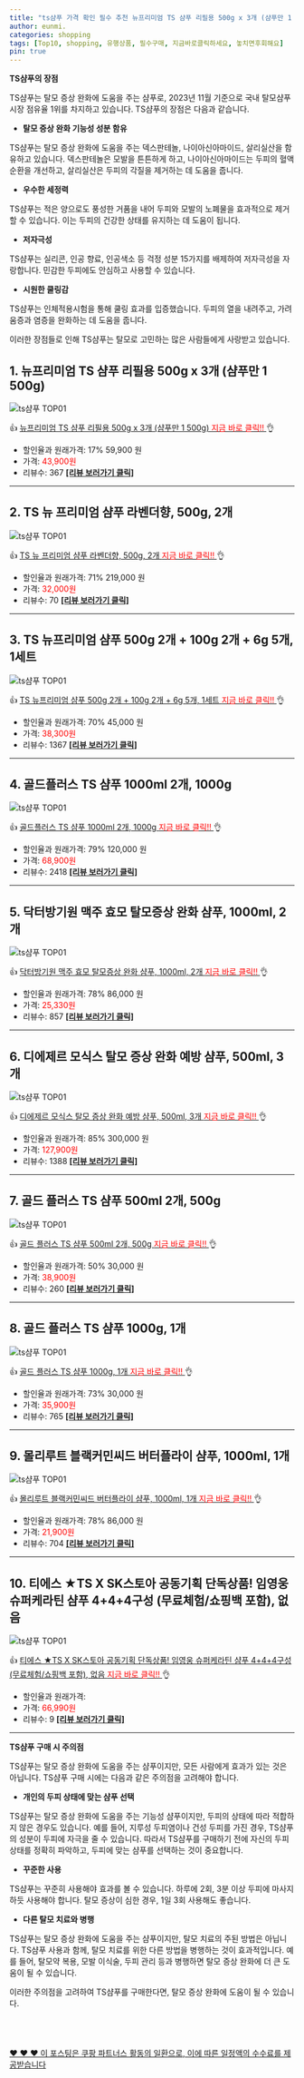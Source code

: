 ```yaml
---
title: "ts샴푸 가격 확인 필수 추천 뉴프리미엄 TS 샴푸 리필용 500g x 3개 (샴푸만 1 500g) 비교 장점 구매가이드"
author: eunmi.
categories: shopping
tags: [Top10, shopping, 유행상품, 필수구매, 지금바로클릭하세요, 놓치면후회해요]
pin: true
---
```

**TS샴푸의 장점**

TS샴푸는 탈모 증상 완화에 도움을 주는 샴푸로, 2023년 11월 기준으로 국내 탈모샴푸 시장 점유율 1위를 차지하고 있습니다. TS샴푸의 장점은 다음과 같습니다.

* **탈모 증상 완화 기능성 성분 함유**

TS샴푸는 탈모 증상 완화에 도움을 주는 덱스판테놀, 나이아신아마이드, 살리실산을 함유하고 있습니다. 덱스판테놀은 모발을 튼튼하게 하고, 나이아신아마이드는 두피의 혈액순환을 개선하고, 살리실산은 두피의 각질을 제거하는 데 도움을 줍니다.

* **우수한 세정력**

TS샴푸는 적은 양으로도 풍성한 거품을 내어 두피와 모발의 노폐물을 효과적으로 제거할 수 있습니다. 이는 두피의 건강한 상태를 유지하는 데 도움이 됩니다.

* **저자극성**

TS샴푸는 실리콘, 인공 향료, 인공색소 등 걱정 성분 15가지를 배제하여 저자극성을 자랑합니다. 민감한 두피에도 안심하고 사용할 수 있습니다.

* **시원한 쿨링감**

TS샴푸는 인체적용시험을 통해 쿨링 효과를 입증했습니다. 두피의 열을 내려주고, 가려움증과 염증을 완화하는 데 도움을 줍니다.

이러한 장점들로 인해 TS샴푸는 탈모로 고민하는 많은 사람들에게 사랑받고 있습니다.

   

## 1. 뉴프리미엄 TS 샴푸 리필용 500g x 3개 (샴푸만 1 500g)

![ts샴푸 TOP01](https://thumbnail6.coupangcdn.com/thumbnails/remote/230x230ex/image/vendor_inventory/00e9/87cc25a7955018c7aee1ec3552e19bd111d1a2ae76f7627fdbcd5e0baedb.jpg)


👍 [뉴프리미엄 TS 샴푸 리필용 500g x 3개 (샴푸만 1 500g) <font color=red> 지금 바로 클릭!! </font> ](https://link.coupang.com/re/AFFSDP?lptag=AF3617701&subid=GithubCoopas&pageKey=6125962819&traceid=V0-153&itemId=20155419671&vendorItemId=86294439229) 👌 


- 할인율과 원래가격: 17%  59,900   원
- 가격: <span style='color:red'>43,900원</span>
- 리뷰수: 367  [**[리뷰 보러가기 클릭]**](https://link.coupang.com/re/AFFSDP?lptag=AF3617701&subid=GithubCoopas&pageKey=6125962819&traceid=V0-153&itemId=20155419671&vendorItemId=86294439229)

---


   

## 2. TS 뉴 프리미엄 샴푸 라벤더향, 500g, 2개

![ts샴푸 TOP01](https://thumbnail7.coupangcdn.com/thumbnails/remote/230x230ex/image/vendor_inventory/4b87/90b1f69f0b51394ea0f1f6336734542d9105d0994f04ac5407704dd8f170.jpg)


👍 [TS 뉴 프리미엄 샴푸 라벤더향, 500g, 2개 <font color=red> 지금 바로 클릭!! </font> ](https://link.coupang.com/re/AFFSDP?lptag=AF3617701&subid=GithubCoopas&pageKey=6533852113&traceid=V0-153&itemId=14522065426&vendorItemId=87112584871) 👌 


- 할인율과 원래가격: 71%  219,000   원
- 가격: <span style='color:red'>32,000원</span>
- 리뷰수: 70  [**[리뷰 보러가기 클릭]**](https://link.coupang.com/re/AFFSDP?lptag=AF3617701&subid=GithubCoopas&pageKey=6533852113&traceid=V0-153&itemId=14522065426&vendorItemId=87112584871)

---


   

## 3. TS 뉴프리미엄 샴푸 500g 2개 + 100g 2개 + 6g 5개, 1세트

![ts샴푸 TOP01](https://thumbnail8.coupangcdn.com/thumbnails/remote/230x230ex/image/vendor_inventory/c963/97c2a87e32588bbf5a000117f67d4c5495fc67a58ba0f1dfaee0a0be354a.jpg)


👍 [TS 뉴프리미엄 샴푸 500g 2개 + 100g 2개 + 6g 5개, 1세트 <font color=red> 지금 바로 클릭!! </font> ](https://link.coupang.com/re/AFFSDP?lptag=AF3617701&subid=GithubCoopas&pageKey=7337604544&traceid=V0-153&itemId=18851879354&vendorItemId=87465572406) 👌 


- 할인율과 원래가격: 70%  45,000   원
- 가격: <span style='color:red'>38,300원</span>
- 리뷰수: 1367  [**[리뷰 보러가기 클릭]**](https://link.coupang.com/re/AFFSDP?lptag=AF3617701&subid=GithubCoopas&pageKey=7337604544&traceid=V0-153&itemId=18851879354&vendorItemId=87465572406)

---


   

## 4. 골드플러스 TS 샴푸 1000ml 2개, 1000g

![ts샴푸 TOP01](https://thumbnail6.coupangcdn.com/thumbnails/remote/230x230ex/image/vendor_inventory/9cae/d5af4c2d9298f031006a4d7a1b5359379a8994750eab75e21e080a90244a.jpg)


👍 [골드플러스 TS 샴푸 1000ml 2개, 1000g <font color=red> 지금 바로 클릭!! </font> ](https://link.coupang.com/re/AFFSDP?lptag=AF3617701&subid=GithubCoopas&pageKey=7122286149&traceid=V0-153&itemId=18396917845&vendorItemId=87484529907) 👌 


- 할인율과 원래가격: 79%  120,000   원
- 가격: <span style='color:red'>68,900원</span>
- 리뷰수: 2418  [**[리뷰 보러가기 클릭]**](https://link.coupang.com/re/AFFSDP?lptag=AF3617701&subid=GithubCoopas&pageKey=7122286149&traceid=V0-153&itemId=18396917845&vendorItemId=87484529907)

---


   

## 5. 닥터방기원 맥주 효모 탈모증상 완화 샴푸, 1000ml, 2개

![ts샴푸 TOP01](https://thumbnail10.coupangcdn.com/thumbnails/remote/230x230ex/image/retail/images/8828604618167778-fea4f7d2-d926-4f97-a91b-0c244b55115d.jpg)


👍 [닥터방기원 맥주 효모 탈모증상 완화 샴푸, 1000ml, 2개 <font color=red> 지금 바로 클릭!! </font> ](https://link.coupang.com/re/AFFSDP?lptag=AF3617701&subid=GithubCoopas&pageKey=4354880145&traceid=V0-153&itemId=17910803692&vendorItemId=72423666435) 👌 


- 할인율과 원래가격: 78%  86,000   원
- 가격: <span style='color:red'>25,330원</span>
- 리뷰수: 857  [**[리뷰 보러가기 클릭]**](https://link.coupang.com/re/AFFSDP?lptag=AF3617701&subid=GithubCoopas&pageKey=4354880145&traceid=V0-153&itemId=17910803692&vendorItemId=72423666435)

---


   

## 6. 디에제르 모식스 탈모 증상 완화 예방 샴푸, 500ml, 3개

![ts샴푸 TOP01](https://thumbnail9.coupangcdn.com/thumbnails/remote/230x230ex/image/vendor_inventory/24f1/68f910b75a5d97db77375c6a51a8a182a0ed825f2725c4a4835162b054d8.jpg)


👍 [디에제르 모식스 탈모 증상 완화 예방 샴푸, 500ml, 3개 <font color=red> 지금 바로 클릭!! </font> ](https://link.coupang.com/re/AFFSDP?lptag=AF3617701&subid=GithubCoopas&pageKey=7227794989&traceid=V0-153&itemId=18332595303&vendorItemId=85695929965) 👌 


- 할인율과 원래가격: 85%  300,000   원
- 가격: <span style='color:red'>127,900원</span>
- 리뷰수: 1388  [**[리뷰 보러가기 클릭]**](https://link.coupang.com/re/AFFSDP?lptag=AF3617701&subid=GithubCoopas&pageKey=7227794989&traceid=V0-153&itemId=18332595303&vendorItemId=85695929965)

---


   

## 7. 골드 플러스 TS 샴푸 500ml 2개, 500g

![ts샴푸 TOP01](https://thumbnail9.coupangcdn.com/thumbnails/remote/230x230ex/image/vendor_inventory/c501/e6dac7b1ce1ebce7af947598f9e61eee00de34ff7f7650acfa49ed2fdf0b.jpg)


👍 [골드 플러스 TS 샴푸 500ml 2개, 500g <font color=red> 지금 바로 클릭!! </font> ](https://link.coupang.com/re/AFFSDP?lptag=AF3617701&subid=GithubCoopas&pageKey=7122286149&traceid=V0-153&itemId=8056743069&vendorItemId=78414531295) 👌 


- 할인율과 원래가격: 50%  30,000   원
- 가격: <span style='color:red'>38,900원</span>
- 리뷰수: 260  [**[리뷰 보러가기 클릭]**](https://link.coupang.com/re/AFFSDP?lptag=AF3617701&subid=GithubCoopas&pageKey=7122286149&traceid=V0-153&itemId=8056743069&vendorItemId=78414531295)

---


   

## 8. 골드 플러스 TS 샴푸 1000g, 1개

![ts샴푸 TOP01](https://thumbnail8.coupangcdn.com/thumbnails/remote/230x230ex/image/vendor_inventory/449f/5b99bb410ff469cead24c0c9f3f978aa4f2a808fef7626767585ec9ee07d.jpg)


👍 [골드 플러스 TS 샴푸 1000g, 1개 <font color=red> 지금 바로 클릭!! </font> ](https://link.coupang.com/re/AFFSDP?lptag=AF3617701&subid=GithubCoopas&pageKey=7122286149&traceid=V0-153&itemId=18196778846&vendorItemId=87698142877) 👌 


- 할인율과 원래가격: 73%  30,000   원
- 가격: <span style='color:red'>35,900원</span>
- 리뷰수: 765  [**[리뷰 보러가기 클릭]**](https://link.coupang.com/re/AFFSDP?lptag=AF3617701&subid=GithubCoopas&pageKey=7122286149&traceid=V0-153&itemId=18196778846&vendorItemId=87698142877)

---


   

## 9. 몰리루트 블랙커민씨드 버터플라이 샴푸, 1000ml, 1개

![ts샴푸 TOP01](https://thumbnail10.coupangcdn.com/thumbnails/remote/230x230ex/image/retail/images/2023/04/26/10/4/496e5b09-6d08-4336-8fe8-bb591bab2b8b.jpg)


👍 [몰리루트 블랙커민씨드 버터플라이 샴푸, 1000ml, 1개 <font color=red> 지금 바로 클릭!! </font> ](https://link.coupang.com/re/AFFSDP?lptag=AF3617701&subid=GithubCoopas&pageKey=7294543732&traceid=V0-153&itemId=18651736156&vendorItemId=85786579286) 👌 


- 할인율과 원래가격: 78%  86,000   원
- 가격: <span style='color:red'>21,900원</span>
- 리뷰수: 704  [**[리뷰 보러가기 클릭]**](https://link.coupang.com/re/AFFSDP?lptag=AF3617701&subid=GithubCoopas&pageKey=7294543732&traceid=V0-153&itemId=18651736156&vendorItemId=85786579286)

---


   

## 10. 티에스 ★TS X SK스토아 공동기획 단독상품! 임영웅 슈퍼케라틴 샴푸 4+4+4구성 (무료체험/쇼핑백 포함), 없음

![ts샴푸 TOP01](https://thumbnail10.coupangcdn.com/thumbnails/remote/230x230ex/image/vendor_inventory/0d7b/863481749a8559311b471f19a0d941f65245c1dadf476ea163a3a0fa2c9e.jpg)


👍 [티에스 ★TS X SK스토아 공동기획 단독상품! 임영웅 슈퍼케라틴 샴푸 4+4+4구성 (무료체험/쇼핑백 포함), 없음 <font color=red> 지금 바로 클릭!! </font> ](https://link.coupang.com/re/AFFSDP?lptag=AF3617701&subid=GithubCoopas&pageKey=6760621482&traceid=V0-153&itemId=15843291226&vendorItemId=86984953752) 👌 


- 할인율과 원래가격: 
- 가격: <span style='color:red'>66,990원</span>
- 리뷰수: 9  [**[리뷰 보러가기 클릭]**](https://link.coupang.com/re/AFFSDP?lptag=AF3617701&subid=GithubCoopas&pageKey=6760621482&traceid=V0-153&itemId=15843291226&vendorItemId=86984953752)

---
**TS샴푸 구매 시 주의점**

TS샴푸는 탈모 증상 완화에 도움을 주는 샴푸이지만, 모든 사람에게 효과가 있는 것은 아닙니다. TS샴푸 구매 시에는 다음과 같은 주의점을 고려해야 합니다.

* **개인의 두피 상태에 맞는 샴푸 선택**

TS샴푸는 탈모 증상 완화에 도움을 주는 기능성 샴푸이지만, 두피의 상태에 따라 적합하지 않은 경우도 있습니다. 예를 들어, 지루성 두피염이나 건성 두피를 가진 경우, TS샴푸의 성분이 두피에 자극을 줄 수 있습니다. 따라서 TS샴푸를 구매하기 전에 자신의 두피 상태를 정확히 파악하고, 두피에 맞는 샴푸를 선택하는 것이 중요합니다.

* **꾸준한 사용**

TS샴푸는 꾸준히 사용해야 효과를 볼 수 있습니다. 하루에 2회, 3분 이상 두피에 마사지하듯 사용해야 합니다. 탈모 증상이 심한 경우, 1일 3회 사용해도 좋습니다.

* **다른 탈모 치료와 병행**

TS샴푸는 탈모 증상 완화에 도움을 주는 샴푸이지만, 탈모 치료의 주된 방법은 아닙니다. TS샴푸 사용과 함께, 탈모 치료를 위한 다른 방법을 병행하는 것이 효과적입니다. 예를 들어, 탈모약 복용, 모발 이식술, 두피 관리 등과 병행하면 탈모 증상 완화에 더 큰 도움이 될 수 있습니다.

이러한 주의점을 고려하여 TS샴푸를 구매한다면, 탈모 증상 완화에 도움이 될 수 있습니다.<br><br><br><br><br> [ ❤ ❤ ❤ 이 포스팅은 쿠팡 파트너스 활동의 일환으로, 이에 따른 일정액의 수수료를 제공받습니다](https://link.coupang.com/a/bcEFyh)